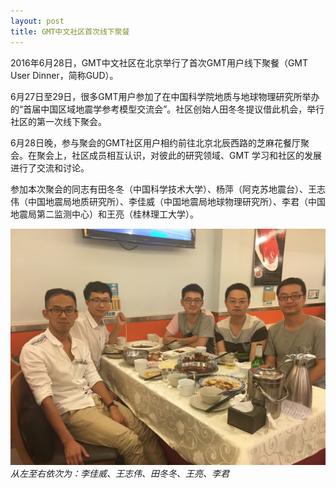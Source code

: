 ```yaml
---
layout: post
title: GMT中文社区首次线下聚餐
---
```


2016年6月28日，GMT中文社区在北京举行了首次GMT用户线下聚餐（GMT User Dinner，简称GUD）。

6月27日至29日，很多GMT用户参加了在中国科学院地质与地球物理研究所举办的“首届中国区域地震学参考模型交流会”。社区创始人田冬冬提议借此机会，举行社区的第一次线下聚会。

6月28日晚，参与聚会的GMT社区用户相约前往北京北辰西路的芝麻花餐厅聚会。在聚会上，社区成员相互认识，对彼此的研究领域、GMT 学习和社区的发展进行了交流和讨论。

参加本次聚会的同志有田冬冬（中国科学技术大学）、杨萍（阿克苏地震台）、王志伟（中国地震局地质研究所）、李佳威（中国地震局地球物理研究所）、李君（中国地震局第二监测中心）和王亮（桂林理工大学）。

![首次线下聚餐合照](/assets/first-user-dinner.JPG)
*从左至右依次为：李佳威、王志伟、田冬冬、王亮、李君*
